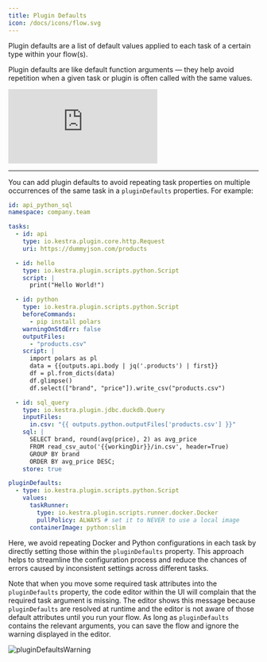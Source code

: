 ```yaml
---
title: Plugin Defaults
icon: /docs/icons/flow.svg
---
```


Plugin defaults are a list of default values applied to each task of a certain type within your flow(s).

Plugin defaults are like default function arguments — they help avoid repetition when a given task or plugin is often called with the same values.

<div class="video-container">
  <iframe src="https://www.youtube.com/embed/y3Maq_5EjZ4?si=Wwr_o7XKCjpPH5Zc" title="YouTube video player" frameborder="0" allow="accelerometer; autoplay; clipboard-write; encrypted-media; gyroscope; picture-in-picture; web-share" referrerpolicy="strict-origin-when-cross-origin" allowfullscreen></iframe>
</div>

---

You can add plugin defaults to avoid repeating task properties on multiple occurrences of the same task in a `pluginDefaults` properties. For example:

```yaml
id: api_python_sql
namespace: company.team

tasks:
  - id: api
    type: io.kestra.plugin.core.http.Request
    uri: https://dummyjson.com/products

  - id: hello
    type: io.kestra.plugin.scripts.python.Script
    script: |
      print("Hello World!")

  - id: python
    type: io.kestra.plugin.scripts.python.Script
    beforeCommands:
      - pip install polars
    warningOnStdErr: false
    outputFiles:
      - "products.csv"
    script: |
      import polars as pl
      data = {{outputs.api.body | jq('.products') | first}}
      df = pl.from_dicts(data)
      df.glimpse()
      df.select(["brand", "price"]).write_csv("products.csv")

  - id: sql_query
    type: io.kestra.plugin.jdbc.duckdb.Query
    inputFiles:
      in.csv: "{{ outputs.python.outputFiles['products.csv'] }}"
    sql: |
      SELECT brand, round(avg(price), 2) as avg_price
      FROM read_csv_auto('{{workingDir}}/in.csv', header=True)
      GROUP BY brand
      ORDER BY avg_price DESC;
    store: true

pluginDefaults:
  - type: io.kestra.plugin.scripts.python.Script
    values:
      taskRunner:
        type: io.kestra.plugin.scripts.runner.docker.Docker
        pullPolicy: ALWAYS # set it to NEVER to use a local image
      containerImage: python:slim
```

Here, we avoid repeating Docker and Python configurations in each task by directly setting those within the `pluginDefaults` property. This approach helps to streamline the configuration process and reduce the chances of errors caused by inconsistent settings across different tasks.

Note that when you move some required task attributes into the `pluginDefaults` property, the code editor within the UI will complain that the required task argument is missing. The editor shows this message because `pluginDefaults` are resolved at runtime and the editor is not aware of those default attributes until you run your flow. As long as `pluginDefaults` contains the relevant arguments, you can save the flow and ignore the warning displayed in the editor.

![pluginDefaultsWarning](/docs/developer-guide/flow/warning.png)
